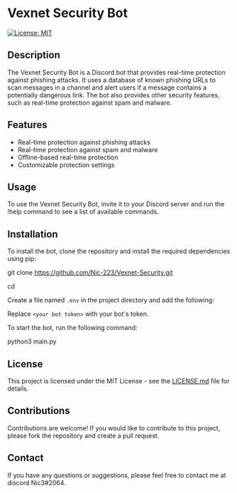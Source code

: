 # Vexnet Security Bot

[![License: MIT](https://img.shields.io/badge/License-MIT-yellow.svg)](https://opensource.org/licenses/MIT)

## Description

The Vexnet Security Bot is a Discord bot that provides real-time protection against phishing attacks. It uses a database of known phishing URLs to scan messages in a channel and alert users if a message contains a potentially dangerous link. The bot also provides other security features, such as real-time protection against spam and malware.

## Features

- Real-time protection against phishing attacks
- Real-time protection against spam and malware
- Offline-based real-time protection
- Customizable protection settings

## Usage

To use the Vexnet Security Bot, invite it to your Discord server and run the !help command to see a list of available commands.

## Installation

To install the bot, clone the repository and install the required dependencies using pip:

git clone https://github.com/Nic-223/Vexnet-Security.git
  
cd <repository>

Create a file named `.env` in the project directory and add the following:

Replace `<your bot token>` with your bot's token.

To start the bot, run the following command:
  
python3 main.py
  
## License

This project is licensed under the MIT License - see the [LICENSE.md](LICENSE.md) file for details.

## Contributions

Contributions are welcome! If you would like to contribute to this project, please fork the repository and create a pull request.

## Contact

If you have any questions or suggestions, please feel free to contact me at discord Nic3#2064.
